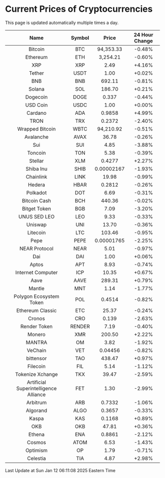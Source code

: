 # Current Prices of Cryptocurrencies
This page is updated automatically multiple times a day.

| Name | Symbol | Price | 24 Hour Change |
| :---: |:---:| :---: | :---: |
| Bitcoin | BTC | 94,353.33 | -0.48% |
| Ethereum | ETH | 3,254.21 | -0.60% |
| XRP | XRP | 2.49 | +4.16% |
| Tether | USDT | 1.00 | +0.02% |
| BNB | BNB | 692.11 | -0.81% |
| Solana | SOL | 186.70 | +0.21% |
| Dogecoin | DOGE | 0.337 | -0.44% |
| USD Coin | USDC | 1.00 | +0.00% |
| Cardano | ADA | 0.9858 | +4.99% |
| TRON | TRX | 0.2372 | -2.40% |
| Wrapped Bitcoin | WBTC | 94,210.92 | -0.51% |
| Avalanche | AVAX | 36.78 | -0.26% |
| Sui | SUI | 4.85 | -3.88% |
| Toncoin | TON | 5.38 | -0.39% |
| Stellar | XLM | 0.4277 | +2.27% |
| Shiba Inu | SHIB | 0.00002167 | -1.93% |
| Chainlink | LINK | 19.98 | -0.99% |
| Hedera | HBAR | 0.2812 | -0.26% |
| Polkadot | DOT | 6.69 | -0.31% |
| Bitcoin Cash | BCH | 440.36 | -0.02% |
| Bitget Token | BGB | 7.09 | -3.20% |
| UNUS SED LEO | LEO | 9.33 | -0.33% |
| Uniswap | UNI | 13.70 | -0.36% |
| Litecoin | LTC | 103.46 | -0.95% |
| Pepe | PEPE | 0.00001765 | -2.25% |
| NEAR Protocol | NEAR | 5.01 | -0.97% |
| Dai | DAI | 1.00 | +0.06% |
| Aptos | APT | 8.93 | -0.74% |
| Internet Computer | ICP | 10.35 | +0.67% |
| Aave | AAVE | 289.31 | +0.79% |
| Mantle | MNT | 1.14 | -1.77% |
| Polygon Ecosystem Token | POL | 0.4514 | -0.82% |
| Ethereum Classic | ETC | 25.37 | -0.24% |
| Cronos | CRO | 0.139 | -2.63% |
| Render Token | RENDER | 7.19 | -0.40% |
| Monero | XMR | 200.50 | +2.22% |
| MANTRA | OM | 3.82 | -1.92% |
| VeChain | VET | 0.04456 | -0.82% |
| bittensor | TAO | 438.47 | +0.97% |
| Filecoin | FIL | 5.14 | -1.12% |
| Tokenize Xchange | TKX | 39.47 | -2.59% |
| Artificial Superintelligence Alliance | FET | 1.30 | -2.99% |
| Arbitrum | ARB | 0.7332 | -1.06% |
| Algorand | ALGO | 0.3657 | -0.33% |
| Kaspa | KAS | 0.1168 | +0.89% |
| OKB | OKB | 47.81 | +0.36% |
| Ethena | ENA | 0.8861 | -2.12% |
| Cosmos | ATOM | 6.53 | -1.43% |
| Optimism | OP | 1.79 | -0.71% |
| Celestia | TIA | 4.87 | +2.98% |

Last Update at Sun Jan 12 06:11:08 2025 Eastern Time